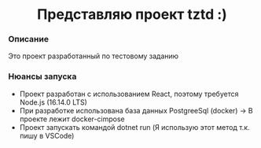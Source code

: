 <h1 align="center">Представляю проект tztd :)</h1>
<h3 align="left">Описание</h3>
<p>Это проект разработанный по тестовому заданию </p>
<h3 align="left">Нюансы запуска</h3>
<ul>
    <li>Проект разработан с использованием React, поэтому требуется Node.js (16.14.0 LTS)</li>
    <li>При разработке использована база данных PostgreeSql (docker) -> В проекте лежит docker-cimpose</li>
    <li>Проект запускать командой dotnet run (Я использую этот метод т.к. пишу в VSCode)</li>
</ul>
